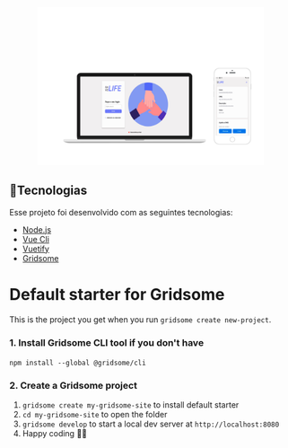 <p align="center">
  <img alt="BeTheHero" src="https://github.com/Spinnafre/SAVE-LIVE/blob/master/saveLifeAPP.png" width="80%">
</p>

## :card_index:Tecnologias

Esse projeto foi desenvolvido com as seguintes tecnologias:


- [Node.js](https://nodejs.org/en/)
- [Vue Cli](https://cli.vuejs.org/)
- [Vuetify](https://vuetifyjs.com/en/)
- [Gridsome](https://gridsome.org/)

# Default starter for Gridsome

This is the project you get when you run `gridsome create new-project`.

### 1. Install Gridsome CLI tool if you don't have

`npm install --global @gridsome/cli`

### 2. Create a Gridsome project

1. `gridsome create my-gridsome-site` to install default starter
2. `cd my-gridsome-site` to open the folder
3. `gridsome develop` to start a local dev server at `http://localhost:8080`
4. Happy coding 🎉🙌





